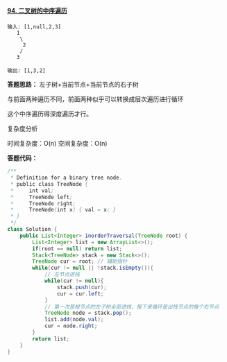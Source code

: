 #### [94. 二叉树的中序遍历](https://leetcode-cn.com/problems/binary-tree-inorder-traversal/)

```
输入: [1,null,2,3]
   1
    \
     2
    /
   3

输出: [1,3,2]
```

**答题思路：** 左子树+当前节点+当前节点的右子树  

与前面两种遍历不同，前面两种似乎可以转换成层次遍历进行循环

这个中序遍历得深度遍历才行。

复杂度分析

时间复杂度：O(n)
空间复杂度：O(n)



**答题代码：**

```java
/**
 * Definition for a binary tree node.
 * public class TreeNode {
 *     int val;
 *     TreeNode left;
 *     TreeNode right;
 *     TreeNode(int x) { val = x; }
 * }
 */
class Solution {
    public List<Integer> inorderTraversal(TreeNode root) {
        List<Integer> list = new ArrayList<>();
        if(root == null) return list;
        Stack<TreeNode> stack = new Stack<>();
        TreeNode cur = root; // 辅助指针
        while(cur != null || !stack.isEmpty()){
            // 左节点进栈
            while(cur != null){
                stack.push(cur);
                cur = cur.left;
            }
            // 第一次是根节点的左子树全部进栈，接下来循环是出栈节点的每个右节点
            TreeNode node = stack.pop();
            list.add(node.val);
            cur = node.right;
        }
        return list;
    }
}
```


